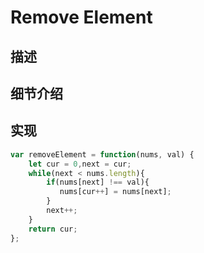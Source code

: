 # Remove Element
## 描述
## 细节介绍 

## 实现
```javascript
var removeElement = function(nums, val) {
    let cur = 0,next = cur;
    while(next < nums.length){
        if(nums[next] !== val){
           nums[cur++] = nums[next];
        }     
        next++;
    }
    return cur;
};
```

